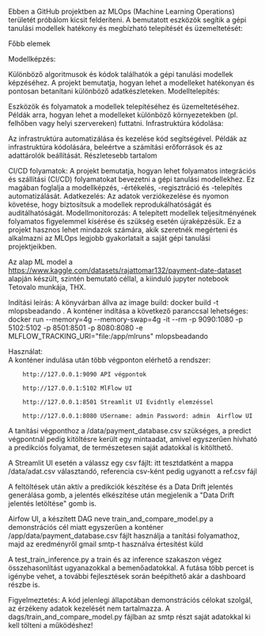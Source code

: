 Ebben a GitHub projektben az MLOps (Machine Learning Operations) területét próbálom kicsit felderíteni. A bemutatott eszközök segítik a gépi tanulási modellek hatékony és megbízható telepítését és üzemeltetését:

Főbb elemek

Modellképzés:

Különböző algoritmusok és kódok találhatók a gépi tanulási modellek képzéséhez.
A projekt bemutatja, hogyan lehet a modelleket hatékonyan és pontosan betanítani különböző adatkészleteken.
Modelltelepítés:

Eszközök és folyamatok a modellek telepítéséhez és üzemeltetéséhez.
Példák arra, hogyan lehet a modelleket különböző környezetekben (pl. felhőben vagy helyi szervereken) futtatni.
Infrastruktúra kódolása:

Az infrastruktúra automatizálása és kezelése kód segítségével.
Példák az infrastruktúra kódolására, beleértve a számítási erőforrások és az adattárolók beállítását.
Részletesebb tartalom

CI/CD folyamatok: A projekt bemutatja, hogyan lehet folyamatos integrációs és szállítási (CI/CD) folyamatokat bevezetni a gépi tanulási modellekhez. Ez magában foglalja a modellképzés, -értékelés, -regisztráció és -telepítés automatizálását.
Adatkezelés: Az adatok verziókezelése és nyomon követése, hogy biztosítsuk a modellek reprodukálhatóságát és auditálhatóságát.
Modellmonitorozás: A telepített modellek teljesítményének folyamatos figyelemmel kísérése és szükség esetén újraképzésük.
Ez a projekt hasznos lehet mindazok számára, akik szeretnék megérteni és alkalmazni az MLOps legjobb gyakorlatait a saját gépi tanulási projektjeikben.

Az alap ML model a https://www.kaggle.com/datasets/rajattomar132/payment-date-dataset alapján készült, szintén bemutató céllal, a kiinduló jupyter notebook Tetovalo munkája, THX. 

Indítási leírás:
        A könyvárban állva az image build:
        docker build -t mlopsbeadando .
        A konténer indítása a következő paranccsal lehetséges:
        docker run --memory=4g --memory-swap=4g -it --rm -p 9090:1080 -p 5102:5102 -p 8501:8501 -p 8080:8080 -e MLFLOW_TRACKING_URI="file:/app/mlruns" mlopsbeadando

Használat:   
        A konténer indulása után több végponton elérhető a rendszer:
        
        http://127.0.0.1:9090 API végpontok
        
        http://127.0.0.1:5102 MlFlow UI
        
        http://127.0.0.1:8501 Streamlit UI Evidntly elemzéssel 
        
        http://127.0.0.1:8080 USername: admin Password: admin  Airflow UI

A tanítási végponthoz a /data/payment_database.csv szükséges, a predict végpontnál pedig kitöltésre került egy mintaadat, amivel egyszerűen hívható a predikciós folyamat, de természetesen saját adatokkal is kitölthető.

A Streamlit UI esetén a válassz egy csv fájlt: itt tesztdatként a mappa /data/adat.csv választandó, referencia csv-ként pedig ugyanott a ref.csv fájl
        
A feltöltések után aktív a predikciók készítése és a Data Drift jelentés generálása gomb, a jelentés elkészítése után megjelenik a "Data Drift jelentés letöltése" gomb is.

Airfow UI, a készített DAG neve train_and_compare_model.py a demonstrációs cél miatt egyszerűen a konténer /app/data/payment_database.csv fájlt használja a tanítási folyamathoz, majd az eredményről gmail smtp-t használva értesítést küld

A test_train_inference.py a train és az inference szakaszon végez összehasonlítást ugyanazokkal a bemenőadatokkal. A futása több percet is igénybe vehet, a további fejlesztések során beépíthető akár a dashboard részbe is.

Figyelmeztetés:
A kód jelenlegi állapotában demonstrációs célokat szolgál, az érzékeny adatok kezelését nem tartalmazza. A dags/train_and_compare_model.py fájlban az smtp részt saját adatokkal ki kell tölteni a működéshez!
